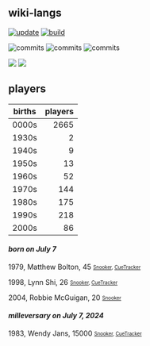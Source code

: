 ## wiki-langs
[![update](https://github.com/dreamerminsk/wiki-langs/actions/workflows/update-tables.yml/badge.svg)](https://github.com/dreamerminsk/wiki-langs/actions/workflows/update-tables.yml)
[![build](https://github.com/dreamerminsk/wiki-langs/actions/workflows/build.yml/badge.svg)](https://github.com/dreamerminsk/wiki-langs/actions/workflows/build.yml)

![commits](https://img.shields.io/github/commit-activity/y/dreamerminsk/wiki-langs)
![commits](https://img.shields.io/github/commit-activity/m/dreamerminsk/wiki-langs)
![commits](https://img.shields.io/github/commit-activity/w/dreamerminsk/wiki-langs)

![](https://img.shields.io/github/languages/code-size/dreamerminsk/wiki-langs)
![](https://img.shields.io/github/repo-size/dreamerminsk/wiki-langs)

## players
| births | players |
| :----: | ------: |
| 0000s | 2665 |
| 1930s | 2 |
| 1940s | 9 |
| 1950s | 13 |
| 1960s | 52 |
| 1970s | 144 |
| 1980s | 175 |
| 1990s | 218 |
| 2000s | 86 |

#### ***born on July  7***
1979, Matthew Bolton, 45 <sub><sup>[Snooker](http://www.snooker.org/res/index.asp?player=1510), [CueTracker](http://cuetracker.net/Players/matthew-bolton/)</sup></sub>

1998, Lynn Shi, 26 <sub><sup>[Snooker](http://www.snooker.org/res/index.asp?player=2826), [CueTracker](http://cuetracker.net/Players/lynn-shi/)</sup></sub>

2004, Robbie McGuigan, 20 <sub><sup>[Snooker](http://www.snooker.org/res/index.asp?player=2507)</sup></sub>


#### ***milleversary on July  7, 2024***
1983, Wendy Jans, 15000 <sub><sup>[Snooker](http://www.snooker.org/res/index.asp?player=236), [CueTracker](http://cuetracker.net/Players/wendy-jans/)</sup></sub>



